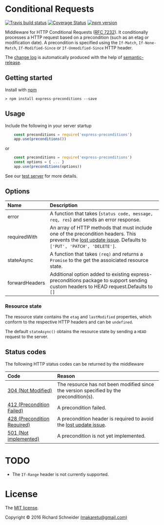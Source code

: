 # Conditional Requests

[![Travis build status](https://travis-ci.org/richardschneider/express-conditional-request.svg)](https://travis-ci.org/richardschneider/express-conditional-request)
[![Coverage Status](https://coveralls.io/repos/github/richardschneider/express-conditional-request/badge.svg?branch=master)](https://coveralls.io/github/richardschneider/express-conditional-request?branch=master) 
[![npm version](https://badge.fury.io/js/express-preconditions.svg)](https://badge.fury.io/js/express-preconditions) 
 
Middleware for HTTP Conditional Requests ([RFC 7232](https://tools.ietf.org/html/rfc7232)).
It conditionally processes a HTTP request based on a precondition (such as an etag or modification date). 
A precondition is specified using the `If-Match`, `If-None-Match`, `If-Modified-Since` or `If-Unmodified-Since` HTTP header. 

The [change log](https://github.com/richardschneider/express-conditional-request/releases) is automatically produced with
the help of [semantic-release](https://github.com/semantic-release/semantic-release).

## Getting started

Install with [npm](http://blog.npmjs.org/post/85484771375/how-to-install-npm)

    > npm install express-preconditions --save

## Usage

Include the following in your server startup

````javascript
    const preconditions = require('express-preconditions')
    app.use(preconditions())
````
or
````javascript
    const preconditions = require('express-preconditions')
    const options = { ... }
    app.use(preconditions(options))
````

See our [test server](https://github.com/richardschneider/express-conditional-request/blob/master/test/server.js) for more details.
## Options

Name | Description
:---- | :-----------
error | A function that takes (`status code, message, req, res`) and sends an error response.
requiredWith | An array of HTTP methods that must include one of the precondition headers.  This prevents the [lost update issue](https://en.wikipedia.org/wiki/Concurrency_control).  Defaults to `['PUT', 'PATCH', 'DELETE']`.
stateAsync | A function that takes `(req)` and returns a `Promise` to the get the assoiciated resource state.
forwardHeaders | Additional option added to existing express-preconditions package to support sending custom headers to HEAD request.Defaults to `[]`

### Resource state

The resource state contains the `etag` and `lastModified` properties, which conform to the respective HTTP headers
and can be `undefined`.

The default `stateAsync()` obtains the resource state by sending a `HEAD` request to the server.

## Status codes

The following HTTP status codes can be returned by the middleware

Code | Reason
:---- | :------
[304 (Not Modified)](https://tools.ietf.org/html/rfc7232#section-4.1) | The resource has not been modified since the version specified by the precondition(s).
[412 (Precondition Failed)](https://tools.ietf.org/html/rfc7232#section-4.2) | A precondition failed.
[428 (Precondition Required)](https://tools.ietf.org/html/rfc6585#section-3) | A precondition header is required to avoid the [lost update issue](https://en.wikipedia.org/wiki/Concurrency_control).
[501 (Not implemented)](https://tools.ietf.org/html/rfc7231#section-6.6.2s) | A precondition is not yet implemented.

# TODO

* The `If-Range` header is not currently supported.


# License
The [MIT license](LICENSE).

Copyright © 2016 Richard Schneider [(makaretu@gmail.com)](mailto:makaretu@gmail.com?subject=express-conditional-request)
